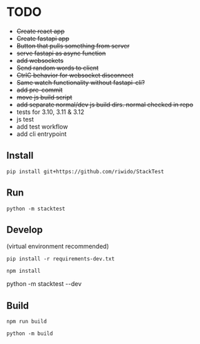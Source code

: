 # TODO
* ~~Create react app~~
* ~~Create fastapi app~~
* ~~Button that pulls something from server~~
* ~~serve fastapi as async function~~
* ~~add websockets~~
* ~~Send random words to client~~
* ~~CtrlC behavior for websocket disconnect~~
* ~~Same watch functionality without fastapi-cli?~~
* ~~add pre-commit~~
* ~~move js build script~~
* ~~add separate normal/dev js build dirs.  normal checked in repo~~
* tests for 3.10, 3.11 & 3.12
* js test
* add test workflow
* add cli entrypoint


## Install
`pip install git+https://github.com/riwido/StackTest`

## Run
`python -m stacktest`

## Develop
(virtual environment recommended)

`pip install -r requirements-dev.txt`

`npm install`

python -m stacktest --dev

## Build

`npm run build`

`python -m build`

